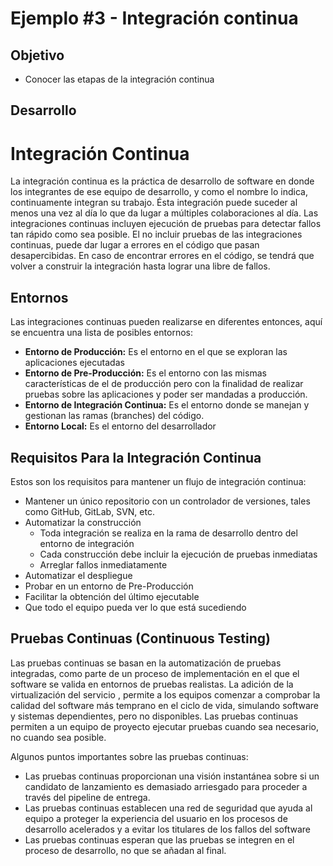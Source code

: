 # Ejemplo #3 - Integración continua

## Objetivo

* Conocer las etapas de la integración continua

## Desarrollo

# Integración Continua
La integración continua es la práctica de desarrollo de software en donde los integrantes de ese equipo de desarrollo, y como el nombre lo indica, continuamente integran su trabajo. Ésta integración puede suceder al menos una vez al día lo que da lugar a múltiples colaboraciones al día.
Las integraciones continuas incluyen ejecución de pruebas para detectar fallos tan rápido como sea posible. El no incluir pruebas de las integraciones continuas, puede dar lugar a errores en el código que pasan desapercibidas.
En caso de encontrar errores en el código, se tendrá que volver a construir la integración hasta lograr una libre de fallos.

## Entornos
Las integraciones continuas pueden realizarse en diferentes entonces, aquí se encuentra una lista de posibles entornos:
- **Entorno de Producción:** Es el entorno en el que se exploran las aplicaciones ejecutadas
- **Entorno de Pre-Producción:** Es el entorno con las mismas características de el de producción pero con la finalidad de realizar pruebas sobre las aplicaciones y poder ser mandadas a producción.
- **Entorno de Integración Continua:** Es el entorno donde se manejan y gestionan las ramas (branches) del código.
- **Entorno Local:** Es el entorno del desarrollador

## Requisitos Para la Integración Continua
Estos son los requisitos para mantener un flujo de integración continua:
- Mantener un único repositorio con un controlador de versiones, tales como GitHub, GitLab, SVN, etc.
- Automatizar la construcción
  - Toda integración se realiza en la rama de desarrollo dentro del entorno de integración
  - Cada construcción debe incluir la ejecución de pruebas inmediatas
  - Arreglar fallos inmediatamente
- Automatizar el despliegue
- Probar en un entorno de Pre-Producción
- Facilitar la obtención del último ejecutable
- Que todo el equipo pueda ver lo que está sucediendo

## Pruebas Continuas (Continuous Testing)
Las pruebas continuas se basan en la automatización de pruebas integradas, como parte de un proceso de implementación en el que el software se valida en entornos de pruebas realistas. La adición de la virtualización del servicio , permite a los equipos comenzar a comprobar la calidad del software más temprano en el ciclo de vida, simulando software y sistemas dependientes, pero no disponibles.
Las pruebas continuas permiten a un equipo de proyecto ejecutar pruebas cuando sea necesario, no cuando sea posible.

Algunos puntos importantes sobre las pruebas continuas:

- Las pruebas continuas proporcionan una visión instantánea sobre si un candidato de lanzamiento es demasiado arriesgado para proceder a través del pipeline de entrega.
- Las pruebas continuas establecen una red de seguridad que ayuda al equipo a proteger la experiencia del usuario en los procesos de desarrollo acelerados y a evitar los titulares de los fallos del software
- Las pruebas continuas esperan que las pruebas se integren en el proceso de desarrollo, no que se añadan al final.



